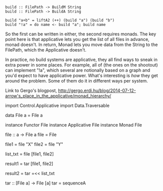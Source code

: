


    build :: FilePath -> BuildM String
    build :: FilePath -> BuildA String

    build "a+b" = liftA2 (++) (build "a") (build "b")
    build "!a" = do name <- build "a"; build name

So the first can be written in either, the second requires monads. The key point here is that applicative lets you get the list of all files in advance, monad doesn't. In return, Monad lets you move data from the String to the FilePath, which the Applicative doesn't.

In practice, no build systems are applicative, they all find ways to sneak in extra power in some places. For example, all of (the ones on the shootout) can implement "!a", which several are notionally based on a graph and you'd expect to have applicative power. What's interesting is _how_ they get around the problem. Some of them do it in different ways per system.

Link to Gergo's blogpost, http://gergo.erdi.hu/blog/2014-07-12-arrow's_place_in_the_applicative/monad_hierarchy/

import Control.Applicative
import Data.Traversable

data File a = File a

instance Functor File
instance Applicative File
instance Monad File


file :: a -> File a
file = File


file1 = file "X"
file2 = file "Y"

list_txt = file [file1, file2]

result1 = tar [file1, file2]

result2 = tar =<< list_txt


tar :: [File a] -> File [a]
tar = sequenceA
